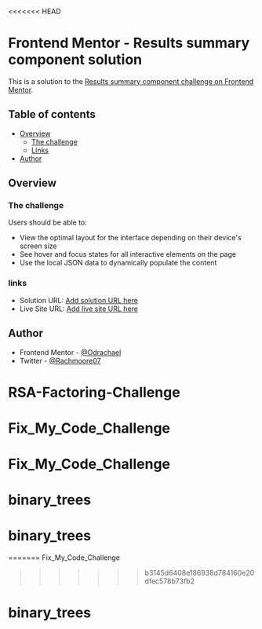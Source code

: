 <<<<<<< HEAD
# Frontend Mentor - Results summary component solution

This is a solution to the [Results summary component challenge on Frontend Mentor](https://www.frontendmentor.io/challenges/results-summary-component-CE_K6s0maV).

## Table of contents

- [Overview](#overview)
  - [The challenge](#the-challenge)
  - [Links](#links)
- [Author](#author)

## Overview

### The challenge

Users should be able to:

- View the optimal layout for the interface depending on their device's screen size
- See hover and focus states for all interactive elements on the page
- Use the local JSON data to dynamically populate the content

### links

- Solution URL: [Add solution URL here](https://your-solution-url.com)
- Live Site URL: [Add live site URL here](https://your-live-site-url.com)

## Author

- Frontend Mentor - [@Odrachael](https://www.frontendmentor.io/profile/Odrachael)
- Twitter - [@Rachmoore07](https://www[O.twitter.com/Rachmoore07)
# RSA-Factoring-Challenge
# Fix_My_Code_Challenge
# Fix_My_Code_Challenge
# binary_trees
# binary_trees
=======
Fix_My_Code_Challenge
>>>>>>> b3145d6408e186938d784160e20dfec578b73fb2
# binary_trees
